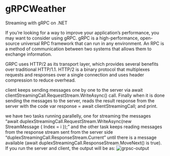 # gRPCWeather
Streaming with gRPC on .NET

If you’re looking for a way to improve your application’s performance, you may want to consider using gRPC. gRPC is a high-performance, open-source universal RPC framework that can run in any environment. An RPC is a method of communication between two systems that allows them to exchange information. 

GRPC uses HTTP/2 as its transport layer, which provides several benefits over traditional HTTP/1.1. HTTP/2 is a binary protocol that multiplexes requests and responses over a single connection and uses header compression to reduce overhead. 

client keeps sending messages one by one to the server via await clientStreamingCall.RequestStream.WriteAsync() call. Finally when it is done sending the messages to the server, reads the result response from the server with the code var response = await clientStreamingCall; and print.


we have two tasks running parallelly, one for streaming the messages “await duplexStreamingCall.RequestStream.WriteAsync(new StreamMessage { Index = i });” and the other task keeps reading messages from the response stream sent from the server side “duplexStreamingCall.ResponseStream.Current” until there is a message available (await duplexStreamingCall.ResponseStream.MoveNext() is true).
If you run the server and client, the output will be as:
![grpsc-output](https://github.com/zakizadeh/gRPCWeather/assets/11499371/b53a1eab-314c-4941-85c9-502cfcdeecba)
